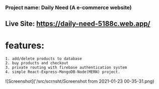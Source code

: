 ### Project name: Daily Need (A e-commerce website)
## Live Site: https://daily-need-5188c.web.app/

# features: 
    1. add/delete products to database
    2. buy products and checkout
    3. private routing with firebase authentication system
    4. simple React-Express-MongoDB-Node(MERN) project. 

![Screenshot]('/src/scrnsht/Screenshot from 2021-01-23 00-35-31.png)